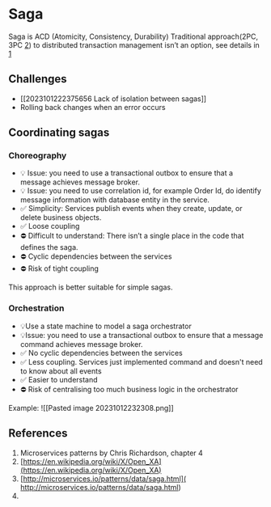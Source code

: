 # Saga
Saga is ACD (Atomicity, Consistency, Durability)
Traditional approach(2PC, 3PC [2](#references)) to distributed transaction management isn’t an option, see details in [1](#references)

## Challenges
-  [[2023101222375656  Lack of isolation between sagas]]
- Rolling back changes when an error occurs

## Coordinating sagas

### Choreography
- 💡 Issue: you need to use a transactional outbox to ensure that a message achieves message broker.
- 💡 Issue: you need to use correlation id, for example Order Id, do identify message information with database entity in the service. 
- ✅ Simplicity: Services publish events when they create, update, or delete business objects.
- ✅ Loose coupling
- ⛔ Difficult to understand: There isn’t a single place in the code that defines the saga.
- ⛔ Cyclic dependencies between the services
- ⛔ Risk of tight coupling

This approach is better suitable for simple sagas. 

### Orchestration
- 💡Use a state machine to model a saga orchestrator
- 💡Issue: you need to use a transactional outbox to ensure that a message command achieves message broker.
- ✅ No  cyclic dependencies between the services
- ✅ Less coupling. Services just implemented command and doesn't need to know about all events 
- ✅  Easier to understand
- ⛔  Risk of centralising too much business logic in the orchestrator

Example:
![[Pasted image 20231012232308.png]]

## References
1.  Microservices patterns by Chris Richardson, chapter 4
2. [https://en.wikipedia.org/wiki/X/Open_XA](https://en.wikipedia.org/wiki/X/Open_XA)
3. [http://microservices.io/patterns/data/saga.html]( http://microservices.io/patterns/data/saga.html)
4. 